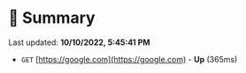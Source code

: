 # 📖 Summary
Last updated: **10/10/2022, 5:45:41 PM**

- `GET` [https://google.com](https://google.com) - **Up** (365ms)
